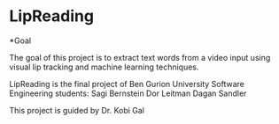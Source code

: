 LipReading
==========

*Goal

The goal of this project is to extract text words from a video input using visual lip tracking and machine learning techniques.

LipReading is the final project of Ben Gurion University Software Engineering students:
Sagi Bernstein
Dor Leitman
Dagan Sandler

This project is guided by Dr. Kobi Gal